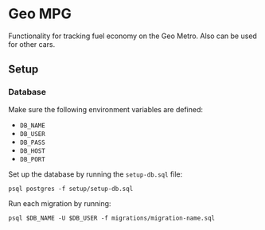 # Geo MPG

Functionality for tracking fuel economy on the Geo Metro. Also can be used for other cars.

## Setup

### Database

Make sure the following environment variables are defined:

- `DB_NAME`
- `DB_USER`
- `DB_PASS`
- `DB_HOST`
- `DB_PORT`

Set up the database by running the `setup-db.sql` file:

```shell
psql postgres -f setup/setup-db.sql
```

Run each migration by running:

```shell
psql $DB_NAME -U $DB_USER -f migrations/migration-name.sql
```
